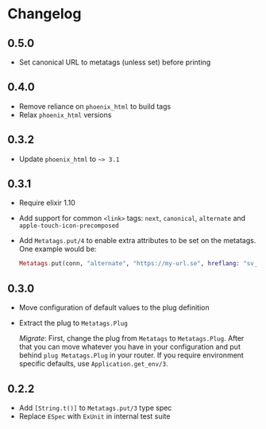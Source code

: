 # Changelog

## 0.5.0
- Set canonical URL to metatags (unless set) before printing

## 0.4.0
- Remove reliance on `phoenix_html` to build tags
- Relax `phoenix_html` versions

## 0.3.2
- Update `phoenix_html` to `~> 3.1`

## 0.3.1
- Require elixir 1.10
- Add support for common `<link>` tags: `next`, `canonical`, `alternate`
  and `apple-touch-icon-precomposed`
- Add `Metatags.put/4` to enable extra attributes to be set on the metatags.
  One example would be:

  ```elixir
  Metatags.put(conn, "alternate", "https://my-url.se", hreflang: "sv_SE")
  ```

## 0.3.0
- Move configuration of default values to the plug definition
- Extract the plug to `Metatags.Plug`

  *Migrate*:
  First, change the plug from `Metatags` to `Metatags.Plug`.
  After that you can move whatever you have in your configuration and put
  behind `plug Metatags.Plug` in your router. If you require environment
  specific defaults, use `Application.get_env/3`.

## 0.2.2
- Add `[String.t()]` to `Metatags.put/3` type spec
- Replace `ESpec` with `ExUnit` in internal test suite
